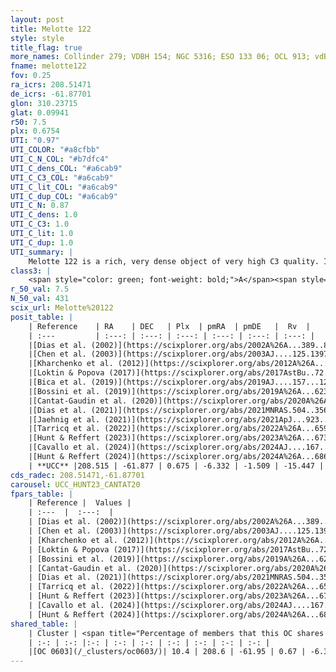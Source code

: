 ```yaml
---
layout: post
title: Melotte 122
style: style
title_flag: true
more_names: Collinder 279; VDBH 154; NGC 5316; ESO 133 06; OCL 913; vdBergh-Hagen 154; MWSC 2175
fname: melotte122
fov: 0.25
ra_icrs: 208.51471
de_icrs: -61.87701
glon: 310.23715
glat: 0.09941
r50: 7.5
plx: 0.6754
UTI: "0.97"
UTI_COLOR: "#a8cfbb"
UTI_C_N_COL: "#b7dfc4"
UTI_C_dens_COL: "#a6cab9"
UTI_C_C3_COL: "#a6cab9"
UTI_C_lit_COL: "#a6cab9"
UTI_C_dup_COL: "#a6cab9"
UTI_C_N: 0.87
UTI_C_dens: 1.0
UTI_C_C3: 1.0
UTI_C_lit: 1.0
UTI_C_dup: 1.0
UTI_summary: |
    Melotte 122 is a rich, very dense object of very high C3 quality. It is very well-studied in the literature. This object shares a small percentage of members with a later reported entry.
class3: |
    <span style="color: green; font-weight: bold;">A</span><span style="color: green; font-weight: bold;">A</span>
r_50_val: 7.5
N_50_val: 431
scix_url: Melotte%20122
posit_table: |
    | Reference    | RA    | DEC   | Plx  | pmRA  | pmDE   |  Rv  |
    | :---         | :---: | :---: | :---: | :---: | :---: | :---: |
    |[Dias et al. (2002)](https://scixplorer.org/abs/2002A%26A...389..871D) | 208.488 | -61.868 | -- | -4.36 | -3.91 | -15.1 |
    |[Chen et al. (2003)](https://scixplorer.org/abs/2003AJ....125.1397C) | 208.466 | -61.865 | -- | -- | -- | -- |
    |[Kharchenko et al. (2012)](https://scixplorer.org/abs/2012A%26A...543A.156K) | 208.485 | -61.87 | -- | -6.3 | -0.62 | -- |
    |[Loktin & Popova (2017)](https://scixplorer.org/abs/2017AstBu..72..257L) | 208.485 | -61.869 | -- | -8.036 | -0.728 | -15.1 |
    |[Bica et al. (2019)](https://scixplorer.org/abs/2019AJ....157...12B) | 208.471 | -61.875 | -- | -- | -- | -- |
    |[Bossini et al. (2019)](https://scixplorer.org/abs/2019A%26A...623A.108B) | 208.516 | -61.883 | -- | -- | -- | -- |
    |[Cantat-Gaudin et al. (2020)](https://scixplorer.org/abs/2020A%26A...640A...1C) | 208.516 | -61.883 | 0.665 | -6.297 | -1.515 | -- |
    |[Dias et al. (2021)](https://scixplorer.org/abs/2021MNRAS.504..356D) | 208.534 | -61.886 | 0.666 | -6.302 | -1.513 | -14.501 |
    |[Jaehnig et al. (2021)](https://scixplorer.org/abs/2021ApJ...923..129J) | 208.498 | -61.877 | 0.697 | -6.3 | -1.511 | -- |
    |[Tarricq et al. (2022)](https://scixplorer.org/abs/2022A%26A...659A..59T) | 208.479 | -61.878 | 0.676 | -6.341 | -1.496 | -- |
    |[Hunt & Reffert (2023)](https://scixplorer.org/abs/2023A%26A...673A.114H) | 208.527 | -61.866 | 0.673 | -6.334 | -1.507 | -18.415 |
    |[Cavallo et al. (2024)](https://scixplorer.org/abs/2024AJ....167...12C) | 208.529 | -61.884 | 0.674 | -- | -- | -- |
    |[Hunt & Reffert (2024)](https://scixplorer.org/abs/2024A%26A...686A..42H) | 208.527 | -61.866 | 0.673 | -6.334 | -1.507 | -18.415 |
    | **UCC** |208.515 | -61.877 | 0.675 | -6.332 | -1.509 | -15.447 | 
cds_radec: 208.51471,-61.87701
carousel: UCC_HUNT23_CANTAT20
fpars_table: |
    | Reference |  Values |
    | :---  |  :---:  |
    | [Dias et al. (2002)](https://scixplorer.org/abs/2002A%26A...389..871D) | `E(B-V)=0.267, Dist=1215.0, Age=8.202, [Fe/H]=-0.02` |
    | [Chen et al. (2003)](https://scixplorer.org/abs/2003AJ....125.1397C) | `E(B-V)=0.267, HDis=1215, Age=0.15, [Fe/H]_1=-0.02` |
    | [Kharchenko et al. (2012)](https://scixplorer.org/abs/2012A%26A...543A.156K) | `e_bv=0.312, distance=1208, log_age=8.23, metallicity=0.045` |
    | [Loktin & Popova (2017)](https://scixplorer.org/abs/2017AstBu..72..257L) | `E(B-V)=0.263, Dmod=10.431, logt=8.211` |
    | [Bossini et al. (2019)](https://scixplorer.org/abs/2019A%26A...623A.108B) | `AV=0.772, Dist=10.788, logA=8.184, Fe/H=0.13` |
    | [Cantat-Gaudin et al. (2020)](https://scixplorer.org/abs/2020A%26A...640A...1C) | `AVNN=0.92, DMNN=10.81, AgeNN=8.22` |
    | [Dias et al. (2021)](https://scixplorer.org/abs/2021MNRAS.504..356D) | `Av=1.123, Dist=1309, logage=8.168, [Fe/H]=-0.022` |
    | [Tarricq et al. (2022)](https://scixplorer.org/abs/2022A%26A...659A..59T) | `Dist=1401, logAgeNN=8.28` |
    | [Hunt & Reffert (2023)](https://scixplorer.org/abs/2023A%26A...673A.114H) | `AV50=0.877, diffAV50=0.733, MOD50=10.726, logAge50=8.361` |
    | [Cavallo et al. (2024)](https://scixplorer.org/abs/2024AJ....167...12C) | `AV50=1.04, dMod50=10.6, logAge50=8.43, [Fe/H]50=-0.05` |
    | [Hunt & Reffert (2024)](https://scixplorer.org/abs/2024A%26A...686A..42H) | `MassJ=1631.61` |
shared_table: |
    | Cluster | <span title="Percentage of members that this OC shares with the ones listed">%</span>   | RA   | DEC   | Plx   | pmRA  | pmDE  | Rv | UTI |
    | :-: | :-: |:-: | :-: | :-: | :-: | :-: | :-: | :-: |
    |[OC 0603](/_clusters/oc0603/)| 10.4 | 208.6 | -61.95 | 0.67 | -6.3 | -1.49 | -11.36 |0.0 |
---
```

